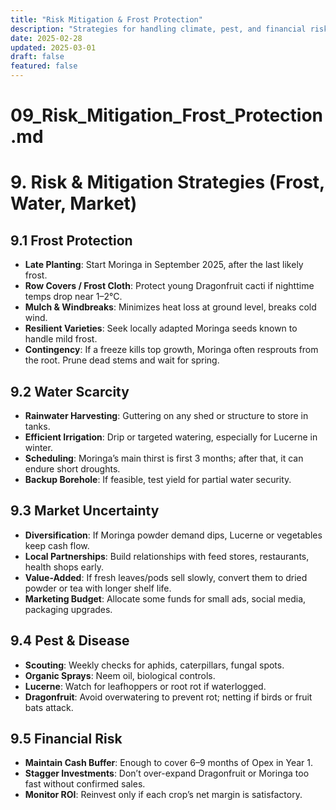 ```yaml
---
title: "Risk Mitigation & Frost Protection"
description: "Strategies for handling climate, pest, and financial risks, including frost measures."
date: 2025-02-28
updated: 2025-03-01
draft: false
featured: false
---
```


# 09_Risk_Mitigation_Frost_Protection.md

# 9. Risk & Mitigation Strategies (Frost, Water, Market)

## 9.1 Frost Protection

- **Late Planting**: Start Moringa in September 2025, after the last likely frost.  
- **Row Covers / Frost Cloth**: Protect young Dragonfruit cacti if nighttime temps drop near 1–2°C.  
- **Mulch & Windbreaks**: Minimizes heat loss at ground level, breaks cold wind.  
- **Resilient Varieties**: Seek locally adapted Moringa seeds known to handle mild frost.  
- **Contingency**: If a freeze kills top growth, Moringa often resprouts from the root. Prune dead stems and wait for spring.

## 9.2 Water Scarcity

- **Rainwater Harvesting**: Guttering on any shed or structure to store in tanks.  
- **Efficient Irrigation**: Drip or targeted watering, especially for Lucerne in winter.  
- **Scheduling**: Moringa’s main thirst is first 3 months; after that, it can endure short droughts.  
- **Backup Borehole**: If feasible, test yield for partial water security.

## 9.3 Market Uncertainty

- **Diversification**: If Moringa powder demand dips, Lucerne or vegetables keep cash flow.  
- **Local Partnerships**: Build relationships with feed stores, restaurants, health shops early.  
- **Value-Added**: If fresh leaves/pods sell slowly, convert them to dried powder or tea with longer shelf life.  
- **Marketing Budget**: Allocate some funds for small ads, social media, packaging upgrades.

## 9.4 Pest & Disease

- **Scouting**: Weekly checks for aphids, caterpillars, fungal spots.  
- **Organic Sprays**: Neem oil, biological controls.  
- **Lucerne**: Watch for leafhoppers or root rot if waterlogged.  
- **Dragonfruit**: Avoid overwatering to prevent rot; netting if birds or fruit bats attack.  

## 9.5 Financial Risk

- **Maintain Cash Buffer**: Enough to cover 6–9 months of Opex in Year 1.  
- **Stagger Investments**: Don’t over-expand Dragonfruit or Moringa too fast without confirmed sales.  
- **Monitor ROI**: Reinvest only if each crop’s net margin is satisfactory.

